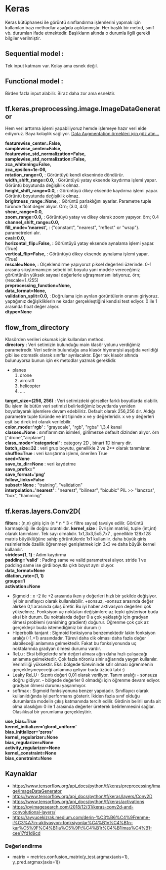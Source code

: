 # Keras

Keras kütüphanesi ile görüntü sınıflandırma işlemlerini yapmak için kullanılan bazı methodlar aşağıda açıklanmıştır. Her başlık bir metod, sınıf vb. durumları ifade etmektedir. Başlıkların altında o durumla ilgili gerekli bilgiler verilmiştir.

## Sequential model : 
Tek input katmanı var. Kolay ama esnek değil.  
## Functional model : 
Birden fazla input alabilir. Biraz daha zor ama esnektir.

## tf.keras.preprocessing.image.ImageDataGenerator
Hem veri arttırma işlemi yapabiliyoruz hemde işlemeye hazır veri elde ediyoruz. Baya kolaylık sağlıyor. 
[Data Augmentation örnekleri için göz atın...](https://github.com/yasinsahin0/plane_cnn_image_classification/tree/main/images/doc_dataAug)  

**featurewise_center=False,**  
**samplewise_center=False,**  
**featurewise_std_normalization=False,**  
**samplewise_std_normalization=False,**  
**zca_whitening=False,**  
**zca_epsilon=1e-06,**  
**rotation_range=0,** :
Görüntüyü kendi ekseninde döndürür.  
**width_shift_range=0.0,** :
Görüntüyü yatay eksende kaydırma işlemi yapar. Görüntü boyutunda değişiklik olmaz.   
**height_shift_range=0.0,** :
Görüntüyü dikey eksende kaydırma işlemi yapar. Görüntü boyutunda değişiklik olmaz.  
**brightness_range=None,** :
Görüntü parlaklığını ayarlar. Parametre tuple türünde float değer alıyor. Örn; (3.0, 4.0)  
**shear_range=0.0,**  
**zoom_range=0.0,** :
Görüntüyü yatay ve dikey olarak zoom yapıyor. örn; 0.4  
**channel_shift_range=0.0,**  
**fill_mode='nearest',** :
{"constant", "nearest", "reflect" or "wrap"}. parametreleri alır.  
**cval=0.0,**  
**horizontal_flip=False,** :
Görüntüyü yatay eksende aynalama işlemi yapar.(True)  
**vertical_flip=False,** :
Görüntüyü dikey eksende aynalama işlemi yapar.(True)  
**rescale=None,** :
Ölçeklendirme yapıyoruz piksel değerleri üzerinde. 0-1 arasına sıkıştırmamızın sebebi bit boyutu yani modele vereceğimiz görüntünün yüksek sayısal değerlerle uğraşmamsını istiyoruz. örn; (rescale=1./255)  
**preprocessing_function=None,**  
**data_format=None,**  
**validation_split=0.0,** :
Doğrulama için ayrılan görüntülerin oranını giriyoruz. yaptığımız değişikliklerin ne kadar gerçekleştiğini kendisi test ediyor. 0 ile 1 arasında float değer alıyor.  
**dtype=None**  


## flow_from_directory
Klasörden verileri okumak için kullanılan method.  
**directory** : Veri setimizin bulunduğu main klasör yolunu verdiğimiz parametredir. Veri setinin bulunduğu ana klasör hiyerarşisi aşağıda verildiği gibi ise otomatik olarak sınıflar ayrılacaktır. Eğer tek klasör altında bulunuyorsa bunun için ek metodlar yazmak gereklidir.
* planes
    1. drone
    2. aircraft
    3. helicopter
    4. ....
  
**target_size=(256, 256)** : Veri setimizdeki görseller farklı boyutlarda olabilir. Bu işlem ile bütün veri setimizi belirlediğimiz boyutlarda yeniden boyutlayarak işlemlere devam edebiliriz. Default olarak 256,256 dır. Aldığı parametre tuple türünde ve int tipinde x ve y değerleridir. x ve y değerleri eşit ise direk int olarak verilebilir.  
**color_mode='rgb'** : "grayscale", "rgb", "rgba" 1,3,4 kanal   
**classes=None** : sınıflarımızın isimleri, girilmezse default dizinden alıyor. örn ["drone","airplane"]  
**class_mode='categorical'** : category 2D , binart 1D binary dir.  
**batch_size=32** : veri grup boyutu, genellikle 2 ve 2** olarak tanımlanır.  
**shuffle=True** : veri karıştırma işlemi, önerilen True  
**seed=None**  
**save_to_dir=None** : veri kaydetme  
**save_prefix=''**     
**save_format='png'**       
**follow_links=False**   
**subset=None** : "training", "validation"  
**interpolation='nearest'** : "nearest", "bilinear", "bicubic" PIL >> "lanczos", "box", "hamming"   

## tf.keras.layers.Conv2D(
**filters** : (n,n) giriş için (n * n * 3 < filtre sayısı) tavsiye edilir. Görüntü karmaşıklığı ile doğru orantılıdır.
**kernel_size** : Evrişim matrisi, tuple (int,int) olarak tanımlanır. Tek sayı olmalıdır. 1x1,3x3,5x5,7x7 , genellikle 128x128 matris büyüklüğüne sahip görüntülerde 1x1 kullanılır. daha büyük giriş resimlerinde özellik öğrenmeyi genişletmek için 3x3 ve daha büyük kernel kullanılır.  
**strides=(1, 1)** : Adım kaydırma  
**padding='valid'** : Pading same ve valid parametresi alıyor. stride 1 ve padding same ise girdi boyutla çıktı boyut aynı oluyor.  
**data_format=None**    
**dilation_rate=(1, 1)**  
**groups=1**  
**activation=None**  
* Sigmoid : x -2 ile +2 arasında iken y değerleri hızlı bir şekilde değişiyor. İyi bir sınıflayıcı olarak kullanılabilir. +sonsuz, -sonsuz arasında değer alırken 0,1 arasında çıkış üretir. Bu iyi haber aktivasyon değerleri çok yükselmez. Fonksiyon uç noktaları değişimlere az tepki gösteriyor buda eksi bir durum. Bu noktalarda değer 0 a çok yaklaştığı için gradyan ölmesi problemi (vanishing gradient) doğurur. Öğrenme çok çok az gerçekleşir buda istemediğimiz bir durum :)  
* Hiperbolik tanjant : Sigmoid fonksiyona benzemektedir lakin fonksiyon aralığı (-1,+1) arasındadır. Türevi daha dik olması daha fazla değer alabileceği anlamına gelmektedir. Fakat bu fonksiyonunda uç noktalarında gradyan ölmesi durumu vardır.
* ReLu : Eksi bölgelerde sıfır değeri alması ağın daha hızlı çalışacağı anlamına gelmektedir. Çok fazla nöronlu sinir ağlarında yaygın kullanılır. Verimliliği yüksektir. Eksi bölgede türevininde sıfır olması öğrenmenin gerçekleşmeyeceği anlamına geliyor buda üzücü tabi :)
* Leaky ReLU : Sızıntı değeri 0,01 olarak veriliyor. Tanım aralığı - sonsuza doğru gidiyor. - bölgede değerler 0 olmadığı için öğrenme devam ediyor. gradyan ölmesi durumu yaşanmıyor.
* softmax : Sigmoid fonksiyonuna benzer yapıdadır. Sınıflayıcı olarak kullanıldığında iyi performans gösterir. İkiden fazla sınıf olduğu durumlarda modelin çıkış katmanında tercih edilir. Girdinin belirli sınıfa ait olma olasılığını 0 ile 1 arasında değerler üreterek belirlenmesini sağlar. Olasılıksal bir yorumlama gerçekleştirir.  

**use_bias=True**   
**kernel_initializer='glorot_uniform'**  
**bias_initializer='zeros'**  
**kernel_regularizer=None**  
**bias_regularizer=None**  
**activity_regularizer=None**  
**kernel_constraint=None**  
**bias_constraint=None**  

## Kaynaklar
* https://www.tensorflow.org/api_docs/python/tf/keras/preprocessing/image/ImageDataGenerator
* https://www.tensorflow.org/api_docs/python/tf/keras/layers/Conv2D
* https://www.tensorflow.org/api_docs/python/tf/keras/activations
* https://pyimagesearch.com/2018/12/31/keras-conv2d-and-convolutional-layers/
* https://ayyucekizrak.medium.com/derin-%C3%B6%C4%9Frenme-i%C3%A7in-aktivasyon-fonksiyonlar%C4%B1n%C4%B1n-kar%C5%9F%C4%B1la%C5%9Ft%C4%B1r%C4%B1lmas%C4%B1-cee17fd1d9cd

### Değerlendirme
* matrix = metrics.confusion_matrix(y_test.argmax(axis=1), y_pred.argmax(axis=1))